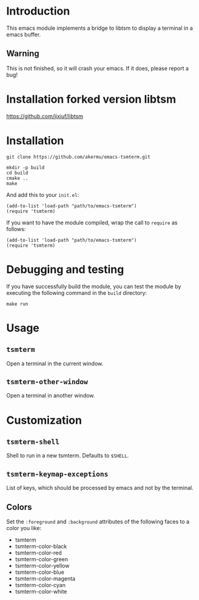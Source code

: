 # Introduction

This emacs module implements a bridge to libtsm to display a terminal in a
emacs buffer.

## Warning

This is not finished, so it will crash your emacs. If it does, please
report a bug!
# Installation forked version libtsm
 https://github.com/jixiuf/libtsm
# Installation

```
git clone https://github.com/akermu/emacs-tsmterm.git
```

```
mkdir -p build
cd build
cmake ..
make
```

And add this to your `init.el`:

```
(add-to-list 'load-path "path/to/emacs-tsmterm")
(require 'tsmterm)
```

If you want to have the module compiled, wrap the call to `require` as follows:

```
(add-to-list 'load-path "path/to/emacs-tsmterm")
(require 'tsmterm)

```

# Debugging and testing

If you have successfully build the module, you can test the module by executing
the following command in the `build` directory:

```
make run
```

# Usage

## `tsmterm`

Open a terminal in the current window.

## `tsmterm-other-window`

Open a terminal in another window.

# Customization

## `tsmterm-shell`

Shell to run in a new tsmterm. Defaults to `$SHELL`.

## `tsmterm-keymap-exceptions`

List of keys, which should be processed by emacs and not by the terminal.

## Colors

Set the `:foreground` and `:background` attributes of the following faces to a
color you like:

- tsmterm
- tsmterm-color-black
- tsmterm-color-red
- tsmterm-color-green
- tsmterm-color-yellow
- tsmterm-color-blue
- tsmterm-color-magenta
- tsmterm-color-cyan
- tsmterm-color-white
